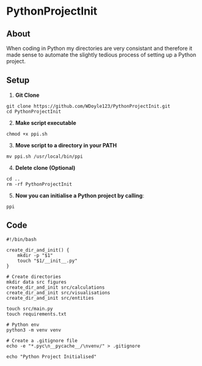 # PythonProjectInit

## About

When coding in Python my directories are very consistant and therefore it made sense to automate the slightly tedious process of setting up a Python project.

## Setup

1. **Git Clone**
```
git clone https://github.com/WDoyle123/PythonProjectInit.git
cd PythonProjectInit
```
2. **Make script executable**
```
chmod +x ppi.sh
```
3. **Move script to a directory in your PATH**
```
mv ppi.sh /usr/local/bin/ppi
```
4. **Delete clone (Optional)**
```
cd ..
rm -rf PythonProjectInit
```
5. **Now you can initialise a Python project by calling**:
```
ppi
```

## Code

```
#!/bin/bash

create_dir_and_init() {
    mkdir -p "$1"
    touch "$1/__init__.py"
}

# Create directories
mkdir data src figures
create_dir_and_init src/calculations 
create_dir_and_init src/visualisations
create_dir_and_init src/entities

touch src/main.py
touch requirements.txt

# Python env
python3 -m venv venv

# Create a .gitignore file
echo -e "*.pyc\n__pycache__/\nvenv/" > .gitignore

echo "Python Project Initialised"
```
